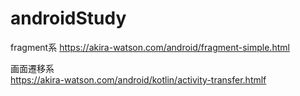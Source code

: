 # androidStudy

fragment系
https://akira-watson.com/android/fragment-simple.html

画面遷移系  
https://akira-watson.com/android/kotlin/activity-transfer.htmlf
